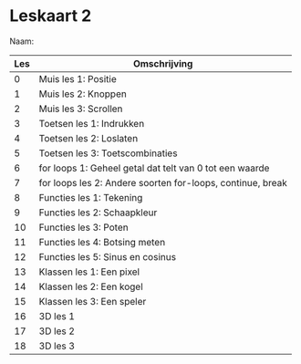 # Leskaart 2

Naam: 

Les|Omschrijving
---|---
0|Muis les 1: Positie
1|Muis les 2: Knoppen
2|Muis les 3: Scrollen
3|Toetsen les 1: Indrukken
4|Toetsen les 2: Loslaten
5|Toetsen les 3: Toetscombinaties
6|for loops 1: Geheel getal dat telt van 0 tot een waarde
7|for loops les 2: Andere soorten for-loops, continue, break
8|Functies les 1: Tekening
9|Functies les 2: Schaapkleur
10|Functies les 3: Poten
11|Functies les 4: Botsing meten
12|Functies les 5: Sinus en cosinus
13|Klassen les 1: Een pixel
14|Klassen les 2: Een kogel
15|Klassen les 3: Een speler
16|3D les 1
17|3D les 2
18|3D les 3